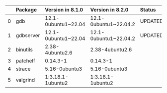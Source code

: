 <!-- markdown-link-check-disable -->

|    | Package   | Version in 8.1.0    | Version in 8.2.0      | Status   |
|---:|:----------|:--------------------|:----------------------|:---------|
|  0 | gdb       | 12.1-0ubuntu1~22.04 | 12.1-0ubuntu1~22.04.2 | UPDATED  |
|  1 | gdbserver | 12.1-0ubuntu1~22.04 | 12.1-0ubuntu1~22.04.2 | UPDATED  |
|  2 | binutils  | 2.38-4ubuntu2.6     | 2.38-4ubuntu2.6       |          |
|  3 | patchelf  | 0.14.3-1            | 0.14.3-1              |          |
|  4 | strace    | 5.16-0ubuntu3       | 5.16-0ubuntu3         |          |
|  5 | valgrind  | 1:3.18.1-1ubuntu2   | 1:3.18.1-1ubuntu2     |          |